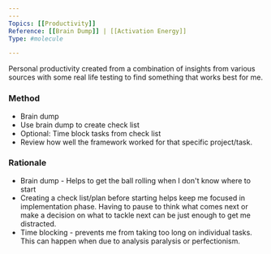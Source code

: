 ```yaml
---
---
Topics: [[Productivity]]  
Reference: [[Brain Dump]] | [[Activation Energy]]  
Type: #molecule  

---
```

Personal productivity created from a combination of insights from various sources with some real life testing to find something that works best for me.

### Method
- Brain dump
- Use brain dump to create check list
- Optional: Time block tasks from check list
- Review how well the framework worked for that specific project/task.

### Rationale
- Brain dump - Helps to get the ball rolling when I don't know where to start
- Creating a check list/plan before starting helps keep me focused in implementation phase. Having to pause to think what comes next or make a decision on what to tackle next can be just enough to get me distracted.
- Time blocking - prevents me from taking too long on individual tasks. This can happen when due to analysis paralysis or perfectionism.


